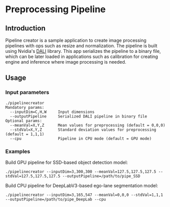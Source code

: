 # Preprocessing Pipeline

## Introduction
Pipeline creator is a sample application to create image processing pipelines with ops such as resize and normalization. The pipeline is built using Nvidia's [DALI](https://github.com/NVIDIA/DALI) library. This app serializes the pipeline to a binary file, which can be later loaded in applications such as calibration for creating engine and inference where image processing is needed.

## Usage
### Input parameters
```Shell
./pipelinecreator
Mandatory params:
  --inputDim=C,H,W     Input dimensions 
  --outputPipeline     Serialized DALI pipeline in binary file
Optional params:
  --meanVal=X,Y,Z      Mean values for preprocessing (default = 0,0,0)
  --stdVal=X,Y,Z       Standard deviation values for preprocessing (default = 1,1,1) 
  --cpu                Pipeline in CPU mode (default = GPU mode)
```

### Examples
Build GPU pipeline for SSD-based object detection model:
```Shell
./pipelinecreator --inputDim=3,300,300 --meanVal=127.5,127.5,127.5 --stdVal=127.5,127.5,127.5 --outputPipeline=/path/to/pipe_SSD
```
Build CPU pipeline for DeepLabV3-based ego-lane segmentation model:
```Shell
./pipelinecreator --inputDim=3,165,547 --meanVal=0,0,0 --stdVal=1,1,1 --outputPipeline=/path/to/pipe_DeepLab --cpu
```